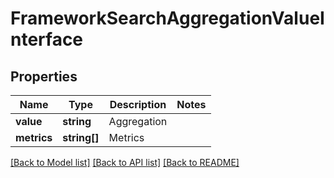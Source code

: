 # FrameworkSearchAggregationValueInterface

## Properties
Name | Type | Description | Notes
------------ | ------------- | ------------- | -------------
**value** | **string** | Aggregation | 
**metrics** | **string[]** | Metrics | 

[[Back to Model list]](../README.md#documentation-for-models) [[Back to API list]](../README.md#documentation-for-api-endpoints) [[Back to README]](../README.md)


